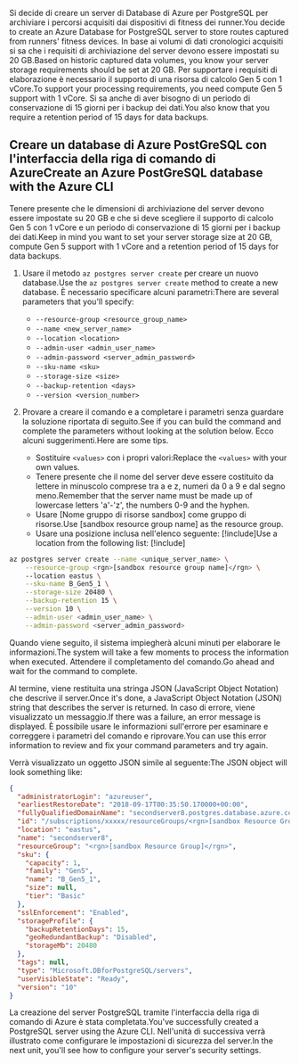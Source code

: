 <span data-ttu-id="bf51c-101">Si decide di creare un server di Database di Azure per PostgreSQL per archiviare i percorsi acquisiti dai dispositivi di fitness dei runner.</span><span class="sxs-lookup"><span data-stu-id="bf51c-101">You decide to create an Azure Database for PostgreSQL server to store routes captured from runners' fitness devices.</span></span> <span data-ttu-id="bf51c-102">In base ai volumi di dati cronologici acquisiti si sa che i requisiti di archiviazione del server devono essere impostati su 20 GB.</span><span class="sxs-lookup"><span data-stu-id="bf51c-102">Based on historic captured data volumes, you know your server storage requirements should be set at 20 GB.</span></span> <span data-ttu-id="bf51c-103">Per supportare i requisiti di elaborazione è necessario il supporto di una risorsa di calcolo Gen 5 con 1 vCore.</span><span class="sxs-lookup"><span data-stu-id="bf51c-103">To support your processing requirements, you need compute Gen 5 support with 1 vCore.</span></span> <span data-ttu-id="bf51c-104">Si sa anche di aver bisogno di un periodo di conservazione di 15 giorni per i backup dei dati.</span><span class="sxs-lookup"><span data-stu-id="bf51c-104">You also know that you require a retention period of 15 days for data backups.</span></span>

## <a name="create-an-azure-postgresql-database-with-the-azure-cli"></a><span data-ttu-id="bf51c-105">Creare un database di Azure PostGreSQL con l'interfaccia della riga di comando di Azure</span><span class="sxs-lookup"><span data-stu-id="bf51c-105">Create an Azure PostGreSQL database with the Azure CLI</span></span>

<span data-ttu-id="bf51c-106">Tenere presente che le dimensioni di archiviazione del server devono essere impostate su 20 GB e che si deve scegliere il supporto di calcolo Gen 5 con 1 vCore e un periodo di conservazione di 15 giorni per i backup dei dati.</span><span class="sxs-lookup"><span data-stu-id="bf51c-106">Keep in mind you want to set your server storage size at 20 GB, compute Gen 5 support with 1 vCore and a retention period of 15 days for data backups.</span></span>

1. <span data-ttu-id="bf51c-107">Usare il metodo `az postgres server create` per creare un nuovo database.</span><span class="sxs-lookup"><span data-stu-id="bf51c-107">Use the `az postgres server create` method to create a new database.</span></span> <span data-ttu-id="bf51c-108">È necessario specificare alcuni parametri:</span><span class="sxs-lookup"><span data-stu-id="bf51c-108">There are several parameters that you'll specify:</span></span>
    - `--resource-group <resource_group_name>`
    - `--name <new_server_name>`
    - `--location <location>`
    - `--admin-user <admin_user_name>`
    - `--admin-password <server_admin_password>`
    - `--sku-name <sku>`
    - `--storage-size <size>`
    - `--backup-retention <days>`
    - `--version <version_number>`
    
2. <span data-ttu-id="bf51c-109">Provare a creare il comando e a completare i parametri senza guardare la soluzione riportata di seguito.</span><span class="sxs-lookup"><span data-stu-id="bf51c-109">See if you can build the command and complete the parameters without looking at the solution below.</span></span> <span data-ttu-id="bf51c-110">Ecco alcuni suggerimenti.</span><span class="sxs-lookup"><span data-stu-id="bf51c-110">Here are some tips.</span></span>
    - <span data-ttu-id="bf51c-111">Sostituire `<values>` con i propri valori:</span><span class="sxs-lookup"><span data-stu-id="bf51c-111">Replace the `<values>` with your own values.</span></span> 
    - <span data-ttu-id="bf51c-112">Tenere presente che il nome del server deve essere costituito da lettere in minuscolo comprese tra a e z, numeri da 0 a 9 e dal segno meno.</span><span class="sxs-lookup"><span data-stu-id="bf51c-112">Remember that the server name must be  made up of lowercase letters 'a'-'z', the numbers 0-9 and the hyphen.</span></span>
    - <span data-ttu-id="bf51c-113">Usare <rgn>[Nome gruppo di risorse sandbox]</rgn> come gruppo di risorse.</span><span class="sxs-lookup"><span data-stu-id="bf51c-113">Use <rgn>[sandbox resource group name]</rgn> as the resource group.</span></span>
    - <span data-ttu-id="bf51c-114">Usare una posizione inclusa nell'elenco seguente: [!include[](../../../includes/azure-sandbox-regions-note.md)]</span><span class="sxs-lookup"><span data-stu-id="bf51c-114">Use a location from the following list:   [!include[](../../../includes/azure-sandbox-regions-note.md)]</span></span>
    
```bash
az postgres server create --name <unique_server_name> \
    --resource-group <rgn>[sandbox resource group name]</rgn> \ 
    --location eastus \
    --sku-name B_Gen5_1 \
    --storage-size 20480 \
    --backup-retention 15 \
    --version 10 \
    --admin-user <admin_user_name> \
    --admin-password <server_admin_password>
```

<span data-ttu-id="bf51c-115">Quando viene seguito, il sistema impiegherà alcuni minuti per elaborare le informazioni.</span><span class="sxs-lookup"><span data-stu-id="bf51c-115">The system will take a few moments to process the information when executed.</span></span> <span data-ttu-id="bf51c-116">Attendere il completamento del comando.</span><span class="sxs-lookup"><span data-stu-id="bf51c-116">Go ahead and wait for the command to complete.</span></span>

<span data-ttu-id="bf51c-117">Al termine, viene restituita una stringa JSON (JavaScript Object Notation) che descrive il server.</span><span class="sxs-lookup"><span data-stu-id="bf51c-117">Once it's done, a JavaScript Object Notation (JSON) string that describes the server is returned.</span></span> <span data-ttu-id="bf51c-118">In caso di errore, viene visualizzato un messaggio.</span><span class="sxs-lookup"><span data-stu-id="bf51c-118">If there was a failure, an error message is displayed.</span></span> <span data-ttu-id="bf51c-119">È possibile usare le informazioni sull'errore per esaminare e correggere i parametri del comando e riprovare.</span><span class="sxs-lookup"><span data-stu-id="bf51c-119">You can use this error information to review and fix your command parameters and try again.</span></span>

<span data-ttu-id="bf51c-120">Verrà visualizzato un oggetto JSON simile al seguente:</span><span class="sxs-lookup"><span data-stu-id="bf51c-120">The JSON object will look something like:</span></span>

```json
{
  "administratorLogin": "azureuser",
  "earliestRestoreDate": "2018-09-17T00:35:50.170000+00:00",
  "fullyQualifiedDomainName": "secondserver8.postgres.database.azure.com",
  "id": "/subscriptions/xxxxx/resourceGroups/<rgn>[sandbox Resource Group]</rgn>/providers/Microsoft.DBforPostgreSQL/servers/secondserver8",
  "location": "eastus",
  "name": "secondserver8",
  "resourceGroup": "<rgn>[sandbox Resource Group]</rgn>",
  "sku": {
    "capacity": 1,
    "family": "Gen5",
    "name": "B_Gen5_1",
    "size": null,
    "tier": "Basic"
  },
  "sslEnforcement": "Enabled",
  "storageProfile": {
    "backupRetentionDays": 15,
    "geoRedundantBackup": "Disabled",
    "storageMb": 20480
  },
  "tags": null,
  "type": "Microsoft.DBforPostgreSQL/servers",
  "userVisibleState": "Ready",
  "version": "10"
}
```

<span data-ttu-id="bf51c-121">La creazione del server PostgreSQL tramite l'interfaccia della riga di comando di Azure è stata completata.</span><span class="sxs-lookup"><span data-stu-id="bf51c-121">You've successfully created a PostgreSQL server using the Azure CLI.</span></span> <span data-ttu-id="bf51c-122">Nell'unità di successiva verrà illustrato come configurare le impostazioni di sicurezza del server.</span><span class="sxs-lookup"><span data-stu-id="bf51c-122">In the next unit, you'll see how to configure your server's security settings.</span></span>
